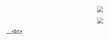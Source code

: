 <br>

<p align="center">
  <a href="#">
    <img src="https://github-readme-stats.vercel.app/api?username=Blaze7105&show_icons=true&include_all_commits=true&line_height=33&count_private=true&theme=tokyonight" />
  </a>
  
  <br>
  
<p align="center">
  <a href="#">
<img src="https://github-readme-stats.vercel.app/api/top-langs/?username=anuraghazra&layout=compact" />
    
      <br>
      
<!--
**Blaze7105/Blaze7105** is a ✨ _special_ ✨ repository because its `README.md` (this file) appears on your GitHub profile.

Here are some ideas to get you started:

- 🔭 I’m currently working on ...
- 🌱 I’m currently learning ...
- 👯 I’m looking to collaborate on ...
- 🤔 I’m looking for help with ...
- 💬 Ask me about ...
- 📫 How to reach me: ...
- 😄 Pronouns: ...
- ⚡ Fun fact: ...
-->
